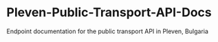 # Pleven-Public-Transport-API-Docs
Endpoint documentation for the public transport API in Pleven, Bulgaria
